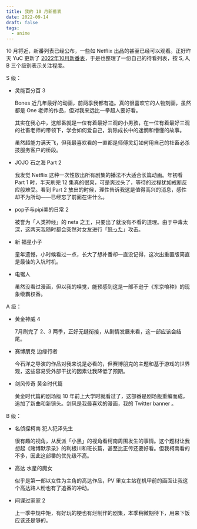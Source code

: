 ```yaml
---
title: 我的 10 月新番表
date: 2022-09-14
draft: false
tags:
  - anime
---
```


10 月将近，新番列表已经公布，一些如 Netflix 出品的甚至已经可以观看。正好昨天 YuC 更新了 [2022年10月新番表](https://yuc.wiki/202210/)，于是也整理了一份自己的待看列表，按 S, A, B  三个级别表示关注程度。

S 级：
- 灵能百分百 3

    Bones 近几年最好的动画，前两季我都有追。真的很喜欢它的人物刻画，虽然都是 One 老师的作品，但对我来远比一拳超人要好看。

    其实在我心中，这部番就是一位有着最好三观的小男孩，在一位有着最好三观的社畜老师的带领下，学会如何爱自己，消除成长中的迷惘和懵懂的故事。
    
    虽然超能力满天飞，但我最喜欢看的一直都是师傅灵幻如何用自己的社畜必杀技服务客户的桥段。
- JOJO 石之海 Part 2

    我发觉 Netflix 这种一次性放出所有剧集的播法不大适合长篇动画。年初看 Part 1 时，半天刷完 12 集真的很爽，可是爽过头了，等待的过程犹如戒断反应般难受。看到 Part 2 放出的时候，理性告诉我这是值得高兴的消息，感性却不为所动——已经忘了前面在讲什么。
- pop子与pipi美的日常 2

    被誉为「人类神经」的 neta 之王，只要出了就没有不看的道理。由于中毒太深，这两天我随时都会突然对女友进行「[怒った](https://zh.moegirl.org.cn/index.php?title=%E7%94%9F%E6%B0%94%E4%BA%86%E5%90%97)」攻击。
- 新 福星小子

    童年遗憾，小时候看过一点，长大了想补番却一直没记得，这次出重置版简直是最佳的入坑时机。
- 电锯人

    虽然没看过漫画，但以我的嗅觉，能预感到这是一部不逊于《东京喰种》的现象级霸权番。

A 级：
- 黄金神威 4

    7月刷完了 2、3 两季，正好无缝衔接，从剧情发展来看，这一部应该会结尾。

- 赛博朋克 边缘行者

    今石洋之导演的作品对我来说是必看的，但赛博朋克的主题和基于游戏的世界观，这些容易受外部干扰的因素让我降低了预期。
- 剑风传奇 黄金时代篇

    黄金时代篇的剧场版 10 年前上大学时就看过了，这部番是剧场版重编而成，追加了新曲和新镜头。剑风是我最喜欢的漫画，我的 Twitter banner 。

B 级：
- 名侦探柯南 犯人犯泽先生

    很有趣的视角，从反派「小黑」的视角看柯南周围发生的事情。这个题材让我想起《赌博默示录》的利根川和班长篇，甚至比正传还要好看。但我柯南看的不多，因此这部番的优先级不高。
- 高达 水星的魔女

    似乎是第一部以女性为主角的高达作品，PV 里女主站在机甲前的画面让我这个高达路人粉也有了追番的冲动。
- 间谍过家家 2

    上一季中规中矩，有好玩的梗也有烂制作的剧集，本季稍微期待下，用来下饭应该还是够的。
